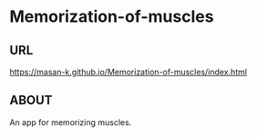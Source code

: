 # Memorization-of-muscles

## URL
https://masan-k.github.io/Memorization-of-muscles/index.html

## ABOUT
An app for memorizing muscles.
